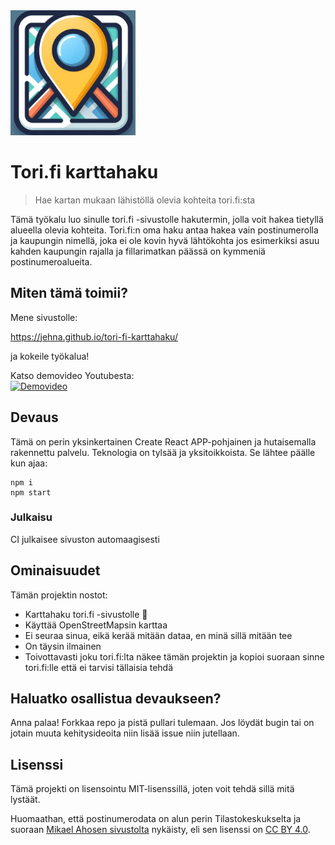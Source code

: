 <img alt="Tori.fi karttahaku logo" src="https://raw.githubusercontent.com/jehna/tori-fi-karttahaku/main/public/logo512.png" width=200>

# Tori.fi karttahaku
> Hae kartan mukaan lähistöllä olevia kohteita tori.fi:sta

Tämä työkalu luo sinulle tori.fi -sivustolle hakutermin, jolla voit hakea
tietyllä alueella olevia kohteita. Tori.fi:n oma haku antaa hakea vain
postinumerolla ja kaupungin nimellä, joka ei ole kovin hyvä lähtökohta jos
esimerkiksi asuu kahden kaupungin rajalla ja fillarimatkan päässä on kymmeniä
postinumeroalueita.

## Miten tämä toimii?

Mene sivustolle:

https://jehna.github.io/tori-fi-karttahaku/

ja kokeile työkalua!

Katso demovideo Youtubesta:  
[<img alt="Demovideo" src="https://img.youtube.com/vi/QrdJ1NbSQXU/0.jpg" width=200>](https://www.youtube.com/watch?v=QrdJ1NbSQXU)

## Devaus

Tämä on perin yksinkertainen Create React APP-pohjainen ja hutaisemalla
rakennettu palvelu. Teknologia on tylsää ja yksitoikkoista. Se lähtee päälle kun ajaa:

```shell
npm i
npm start
```

### Julkaisu

CI julkaisee sivuston automaagisesti

## Ominaisuudet

Tämän projektin nostot:
* Karttahaku tori.fi -sivustolle 🎉
* Käyttää OpenStreetMapsin karttaa
* Ei seuraa sinua, eikä kerää mitään dataa, en minä sillä mitään tee
* On täysin ilmainen
* Toivottavasti joku tori.fi:lta näkee tämän projektin ja kopioi suoraan sinne
  tori.fi:lle että ei tarvisi tällaisia tehdä

## Haluatko osallistua devaukseen?

Anna palaa! Forkkaa repo ja pistä pullari tulemaan. Jos löydät bugin tai on
jotain muuta kehitysideoita niin lisää issue niin jutellaan.

## Lisenssi

Tämä projekti on lisensointu MIT-lisenssillä, joten voit tehdä sillä mitä
lystäät.

Huomaathan, että postinumerodata on alun perin Tilastokeskukselta ja suoraan
[Mikael Ahosen sivustolta][postinumerodata] nykäisty, eli sen lisenssi on
[CC BY 4.0](https://creativecommons.org/licenses/by/4.0/deed.fi).

[postinumerodata]: https://mikaelahonen.com/fi/data/postinumero-data-suomi/
